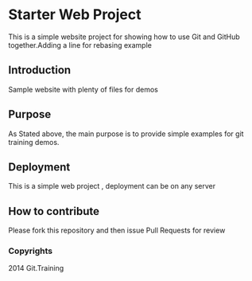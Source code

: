 # Starter Web Project

This is a simple website project for showing how to use Git and GitHub together.Adding a line for rebasing example

## Introduction

Sample website with plenty of files for demos

## Purpose

As Stated above, the main purpose is to provide simple examples for git training demos.

## Deployment

This is a simple web project , deployment can be on any server

## How to contribute
Please fork this repository and then issue Pull Requests for
review

### Copyrights

2014 Git.Training
